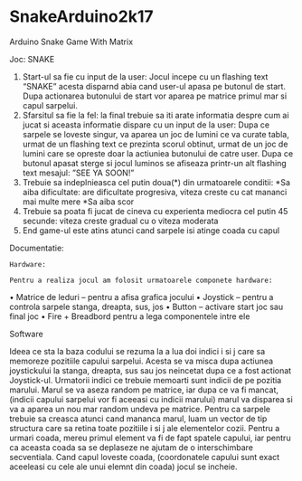 # SnakeArduino2k17
Arduino Snake Game With Matrix

Joc: SNAKE


1.	Start-ul sa fie cu input de la user: Jocul incepe cu un flashing text “SNAKE” acesta disparnd abia cand user-ul apasa pe butonul de start. Dupa actionarea butonului de start vor aparea pe matrice primul mar si capul sarpelui. 
2.	Sfarsitul sa fie la fel: la final trebuie sa iti arate informatia despre cum ai jucat si aceasta informatie dispare cu un input de la user: Dupa ce sarpele se loveste singur, va aparea un joc de lumini ce va curate tabla, urmat de un flashing text ce prezinta scorul obtinut, urmat de un joc de lumini care se opreste doar la actiuniea butonului de catre user. Dupa ce butonul apasat sterge si jocul luminos se afiseaza printr-un alt flashing text mesajul: ”SEE YA SOON!”
3.	Trebuie sa indeplnieasca cel putin doua(*) din urmatoarele conditii:
*Sa aiba dificultate: are dificultate progresiva, viteza creste cu cat mananci mai multe mere
*Sa aiba scor
4.	Trebuie sa poata fi jucat de cineva cu experienta mediocra cel putin 45 secunde: viteza creste gradual cu o viteza moderata
5.	End game-ul este atins atunci cand sarpele isi atinge coada cu capul

Documentatie:

	Hardware:

	Pentru a realiza jocul am folosit urmatoarele componete hardware:
•	Matrice de leduri – pentru a afisa grafica jocului
•	Joystick – pentru a controla sarpele stanga, dreapta, sus, jos
•	Button – activare start joc sau final joc
•	Fire + Breadbord pentru a lega componentele intre ele

Software

Ideea ce sta la baza codului se rezuma la a lua doi indici i si j care sa memoreze pozitiile capului sarpelui. Acesta se va misca dupa actiunea joystickului la stanga, dreapta, sus sau jos neincetat dupa ce a fost actionat Joystick-ul. Urmatorii indici ce trebuie memoarti sunt indicii de pe pozitia marului. Marul se va aseza random pe matrice, iar dupa ce va fi mancat, (indicii capului sarpelui vor fi aceeasi cu indicii marului) marul va disparea si va a aparea un nou mar random undeva pe matrice. Pentru ca sarpele trebuie sa creasca atunci cand mananca marul, luam un vector de tip structura care sa retina toate pozitiile i si j ale elementelor cozii. Pentru a urmari coada, mereu primul element va fi de fapt spatele capului, iar pentru ca aceasta coada sa se deplaseze ne ajutam de o interschimbare secventiala. Cand capul loveste coada, (coordonatele capului sunt exact aceeleasi cu cele ale unui elemnt din coada) jocul se incheie.

